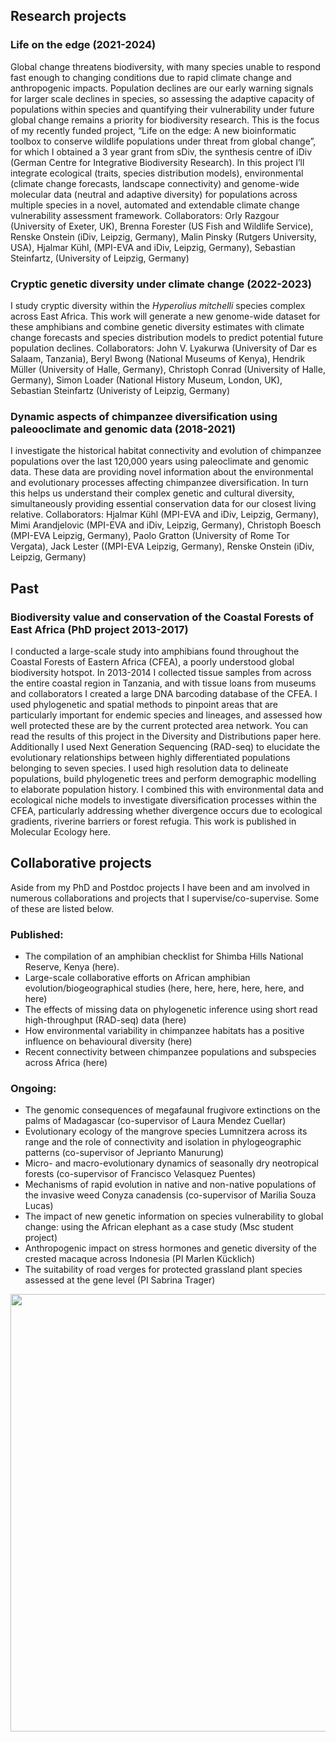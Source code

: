 ## Research projects
### Life on the edge (2021-2024)
Global change threatens biodiversity, with many species unable to respond fast enough to changing conditions due to rapid climate change and anthropogenic impacts. Population declines are our early warning signals for larger scale declines in species, so assessing the adaptive capacity of populations within species and quantifying their vulnerability under future global change remains a priority for biodiversity research. This is the focus of my recently funded project, “Life on the edge: A new bioinformatic toolbox to conserve wildlife populations under threat from global change”, for which I obtained a 3 year grant from sDiv, the synthesis centre of iDiv (German Centre for Integrative Biodiversity Research). In this project I’ll integrate ecological (traits, species distribution models), environmental (climate change forecasts, landscape connectivity) and genome-wide molecular data (neutral and adaptive diversity) for populations across multiple species in a novel, automated and extendable climate change vulnerability assessment framework. Collaborators: Orly Razgour (University of Exeter, UK), Brenna Forester (US Fish and Wildlife Service), Renske Onstein (iDiv, Leipzig, Germany), Malin Pinsky (Rutgers University, USA), Hjalmar Kühl, (MPI-EVA and iDiv, Leipzig, Germany), Sebastian Steinfartz, (University of Leipzig, Germany)

### Cryptic genetic diversity under climate change (2022-2023)
I study cryptic diversity within the _Hyperolius mitchelli_ species complex across East Africa. This work will generate a new genome-wide dataset for these amphibians and combine genetic diversity estimates with climate change forecasts and species distribution models to predict potential future population declines.
Collaborators: John V. Lyakurwa (University of Dar es Salaam, Tanzania), Beryl Bwong (National Museums of Kenya), Hendrik Müller (University of Halle, Germany), Christoph Conrad (University of Halle, Germany), Simon Loader (National History Museum, London, UK), Sebastian Steinfartz (Univeristy of Leipzig, Germany)

### Dynamic aspects of chimpanzee diversification using paleooclimate and genomic data (2018-2021)
I investigate the historical habitat connectivity and evolution of chimpanzee populations over the last 120,000 years using paleoclimate and genomic data. These data are providing novel information about the environmental and evolutionary processes affecting chimpanzee diversification. In turn this helps us understand their complex genetic and cultural diversity, simultaneously providing essential conservation data for our closest living relative.
Collaborators: Hjalmar Kühl (MPI-EVA and iDiv, Leipzig, Germany), Mimi Arandjelovic (MPI-EVA and iDiv, Leipzig, Germany), Christoph Boesch (MPI-EVA Leipzig, Germany), Paolo Gratton (University of Rome Tor Vergata), Jack Lester ((MPI-EVA Leipzig, Germany), Renske Onstein (iDiv, Leipzig, Germany)

## Past 
### Biodiversity value and conservation of the Coastal Forests of East Africa (PhD project 2013-2017)
I conducted a large-scale study into amphibians found throughout the Coastal Forests of Eastern Africa (CFEA), a poorly understood global biodiversity hotspot. In 2013-2014 I collected tissue samples from across the entire coastal region in Tanzania, and with tissue loans from museums and collaborators I created a large DNA barcoding database of the CFEA. I used phylogenetic and spatial methods to pinpoint areas that are particularly important for endemic species and lineages, and assessed how well protected these are by the current protected area network. You can read the results of this project in the Diversity and Distributions paper here. Additionally I used Next Generation Sequencing (RAD-seq) to elucidate the evolutionary relationships between highly differentiated populations belonging to seven species. I used high resolution data to delineate populations, build phylogenetic trees and perform demographic modelling to elaborate population history. I combined this with environmental data and ecological niche models to investigate diversification processes within the CFEA, particularly addressing whether divergence occurs due to ecological gradients, riverine barriers or forest refugia. This work is published in Molecular Ecology here.


## Collaborative projects
Aside from my PhD and Postdoc projects I have been and am involved in numerous collaborations and projects that I supervise/co-supervise. Some of these are listed below.

### Published:
* The compilation of an amphibian checklist for Shimba Hills National Reserve, Kenya (here).
* Large-scale collaborative efforts on African amphibian evolution/biogeographical studies (here, here, here, here, here, and here)
* The effects of missing data on phylogenetic inference using short read high-throughput (RAD-seq) data (here)
* How environmental variability in chimpanzee habitats has a positive influence on behavioural diversity (here)
* Recent connectivity between chimpanzee populations and subspecies across Africa (here)

### Ongoing:
* The genomic consequences of megafaunal frugivore extinctions on the palms of Madagascar (co-supervisor of Laura Mendez Cuellar)
* Evolutionary ecology of the mangrove species Lumnitzera across its range and the role of connectivity and isolation in phylogeographic patterns (co-supervisor of Jeprianto Manurung)
* Micro- and macro-evolutionary dynamics of seasonally dry neotropical forests (co-supervisor of Francisco Velasquez Puentes)
* Mechanisms of rapid evolution in native and non-native populations of the invasive weed Conyza canadensis (co-supervisor of Marilia Souza Lucas)
* The impact of new genetic information on species vulnerability to global change: using the African elephant as a case study (Msc student project)
* Anthropogenic impact on stress hormones and genetic diversity of the crested macaque across Indonesia (PI Marlen Kücklich)
* The suitability of road verges for protected grassland plant species assessed at the gene level (PI Sabrina Trager)


<img src="https://cd-barratt.github.io/H. mitchelli_Kibasira.JPG"  align="center" width="700">

